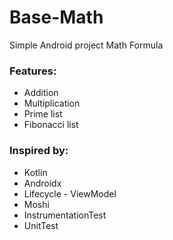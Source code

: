 # Base-Math
Simple Android project Math Formula

### Features:
* Addition
* Multiplication
* Prime list
* Fibonacci list

### Inspired by:
* Kotlin
* Androidx
* Lifecycle - ViewModel
* Moshi
* InstrumentationTest
* UnitTest
